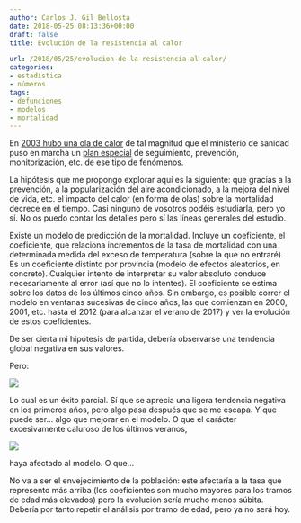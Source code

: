 ```yaml
---
author: Carlos J. Gil Bellosta
date: 2018-05-25 08:13:36+00:00
draft: false
title: Evolución de la resistencia al calor

url: /2018/05/25/evolucion-de-la-resistencia-al-calor/
categories:
- estadística
- números
tags:
- defunciones
- modelos
- mortalidad
---
```


En [2003 hubo una ola de calor](https://es.wikipedia.org/wiki/Ola_de_calor_en_Europa_en_2003) de tal magnitud que el ministerio de sanidad puso en marcha un [plan especial](https://www.msssi.gob.es/ciudadanos/saludAmbLaboral/planAltasTemp/2017/Plan_nacional_actuaciones_preventivas.htm) de seguimiento, prevención, monitorización, etc. de ese tipo de fenómenos.

La hipótesis que me propongo explorar aquí es la siguiente: que gracias a la prevención, a la popularización del aire acondicionado, a la mejora del nivel de vida, etc. el impacto del calor (en forma de olas) sobre la mortalidad decrece en el tiempo. Casi ninguno de vosotros podéis estudiarla, pero yo sí. No os puedo contar los detalles pero sí las líneas generales del estudio.

Existe un modelo de predicción de la mortalidad. Incluye un coeficiente, el coeficiente, que relaciona incrementos de la tasa de mortalidad con una determinada medida del exceso de temperatura (sobre la que no entraré). Es un coeficiente distinto por provincia (modelo de efectos aleatorios, en concreto). Cualquier intento de interpretar su valor absoluto conduce necesariamente al error (así que no lo intentes). El coeficiente se estima sobre los datos de los últimos cinco años. Sin embargo, es posible correr el modelo en ventanas sucesivas de cinco años, las que comienzan en 2000, 2001, etc. hasta el 2012 (para alcanzar el verano de 2017) y ver la evolución de estos coeficientes.

De ser cierta mi hipótesis de partida, debería observarse una tendencia global negativa en sus valores.

Pero:

![](/wp-uploads/2018/05/coeficientes_mortalidad.png)


Lo cual es un éxito parcial. Sí que se aprecia una ligera tendencia negativa en los primeros años, pero algo pasa después que se me escapa. Y que puede ser... algo que mejorar en el modelo. O que el carácter excesivamente caluroso de los últimos veranos,

![](/wp-uploads/2018/05/temperaturas_verano.png)


haya afectado al modelo. O que...

No va a ser el envejecimiento de la población: este afectaría a la tasa que represento más arriba (los coeficientes son mucho mayores para los tramos de edad más elevados) pero la evolución sería mucho menos súbita. Debería por tanto repetir el análisis por tramo de edad, pero ya no será hoy.






